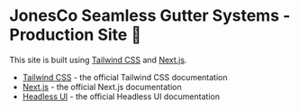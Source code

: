 # JonesCo Seamless Gutter Systems - Production Site 💯 

This site is built using [Tailwind CSS](https://tailwindcss.com) and [Next.js](https://nextjs.org).

- [Tailwind CSS](https://tailwindcss.com/docs) - the official Tailwind CSS documentation
- [Next.js](https://nextjs.org/docs) - the official Next.js documentation
- [Headless UI](https://headlessui.dev) - the official Headless UI documentation
